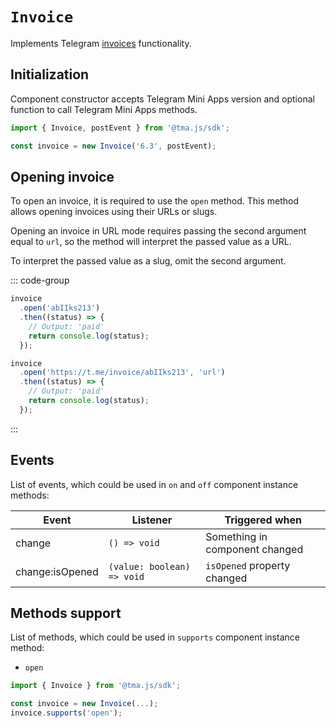 # `Invoice`

Implements Telegram [invoices](https://core.telegram.org/bots/payments#introducing-payments-2-0)
functionality.

## Initialization

Component constructor accepts Telegram Mini Apps version and optional function to call
Telegram Mini Apps methods.

```typescript
import { Invoice, postEvent } from '@tma.js/sdk';

const invoice = new Invoice('6.3', postEvent);
```

## Opening invoice

To open an invoice, it is required to use the `open` method. This method allows opening invoices
using their URLs or slugs.

Opening an invoice in URL mode requires passing the second argument equal to `url`, so the method
will interpret the passed value as a URL.

To interpret the passed value as a slug, omit the second argument.

::: code-group

```typescript [Using slug]
invoice
  .open('abIIks213')
  .then((status) => {
    // Output: 'paid'
    return console.log(status);
  });
```

```typescript [Using URL]
invoice
  .open('https://t.me/invoice/abIIks213', 'url')
  .then((status) => {
    // Output: 'paid'
    return console.log(status);
  });
```

:::

## Events

List of events, which could be used in `on` and `off` component instance methods:

| Event           | Listener                   | Triggered when                 |
|-----------------|----------------------------|--------------------------------|
| change          | `() => void`               | Something in component changed |
| change:isOpened | `(value: boolean) => void` | `isOpened` property changed    |

## Methods support

List of methods, which could be used in `supports` component instance method:

- `open`

```typescript
import { Invoice } from '@tma.js/sdk';

const invoice = new Invoice(...);
invoice.supports('open');
```
